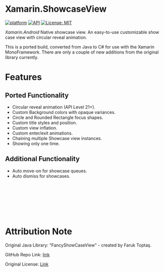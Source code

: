
# Xamarin.ShowcaseView
[![platform](https://img.shields.io/badge/platform-Xamarin.Android-brightgreen.svg)](https://www.xamarin.com/)
[![API](https://img.shields.io/badge/API-21%2B-orange.svg?style=flat)](https://android-arsenal.com/api?level=21s)
[![License: MIT](https://img.shields.io/badge/License-MIT-blue.svg)](https://opensource.org/licenses/MIT)

_Xamarin.Android_ Native showcase view. An easy-to-use customizable show case view with circular reveal animation.

This is a ported build, converted from Java to C# for use with the Xamarin MonoFramework. There are only a couple of new additions from the original library currently.

# Features

## Ported Functionality
- Circular reveal animation (API Level 21+).
- Custom Background colors with opaque variances.
- Circle and Rounded Rectangle focus shapes.
- Custom title styles and position.
- Custom view inflation.
- Custom enter/exit animations.
- Chaining multiple Showcase view instances.
- Showing only one time.

## Additional Functionality
- Auto move-on for showcase queues.
- Auto dismiss for showcases.

<br>
<br>
<br>
<br>
<br>
<br>

# Attribution Note
Original Java Library: "FancyShowCaseView" - created by Faruk Toptaş.

GitHub Repo Link: [link](https://github.com/faruktoptas/FancyShowCaseView)

Original License: [Link](https://github.com/faruktoptas/FancyShowCaseView/blob/master/README.md#license)
